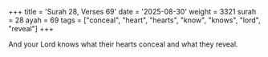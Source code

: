 +++
title = 'Surah 28, Verses 69'
date = '2025-08-30'
weight = 3321
surah = 28
ayah = 69
tags = ["conceal", "heart", "hearts", "know", "knows", "lord", "reveal"]
+++

And your Lord knows what their hearts conceal and what they reveal.